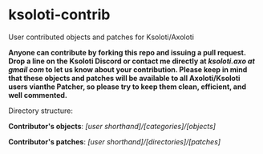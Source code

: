 # ksoloti-contrib

User contributed objects and patches for Ksoloti/Axoloti


**Anyone can contribute by forking this repo and issuing a pull request. Drop a line on the Ksoloti Discord or contact me directly at *ksoloti.axo at gmail com* to let us know about your contribution. Please keep in mind that these objects and patches will be available to all Axoloti/Ksoloti users vianthe Patcher, so please try to keep them clean, efficient, and well commented.**

Directory structure:


**Contributor's objects**: *\[user shorthand\]/\[categories\]/\[objects\]*


**Contributor's patches**: *\[user shorthand\]/\[directories\]/\[patches\]*
